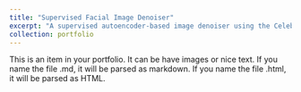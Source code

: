 ```yaml
---
title: "Supervised Facial Image Denoiser"
excerpt: "A supervised autoencoder-based image denoiser using the CelebA dataset, achieving effective noise reduction while preserving facial details.<br/><img src='/images/500x300.png'>"
collection: portfolio
---
```


This is an item in your portfolio. It can be have images or nice text. If you name the file .md, it will be parsed as markdown. If you name the file .html, it will be parsed as HTML. 
